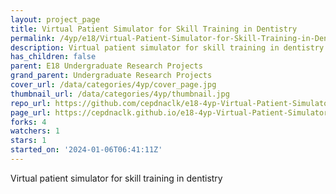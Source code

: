 ```yaml
---
layout: project_page
title: Virtual Patient Simulator for Skill Training in Dentistry
permalink: /4yp/e18/Virtual-Patient-Simulator-for-Skill-Training-in-Dentistry/
description: Virtual patient simulator for skill training in dentistry
has_children: false
parent: E18 Undergraduate Research Projects
grand_parent: Undergraduate Research Projects
cover_url: /data/categories/4yp/cover_page.jpg
thumbnail_url: /data/categories/4yp/thumbnail.jpg
repo_url: https://github.com/cepdnaclk/e18-4yp-Virtual-Patient-Simulator-for-Skill-Training-in-Dentistry
page_url: https://cepdnaclk.github.io/e18-4yp-Virtual-Patient-Simulator-for-Skill-Training-in-Dentistry
forks: 4
watchers: 1
stars: 1
started_on: '2024-01-06T06:41:11Z'
---
```


Virtual patient simulator for skill training in dentistry